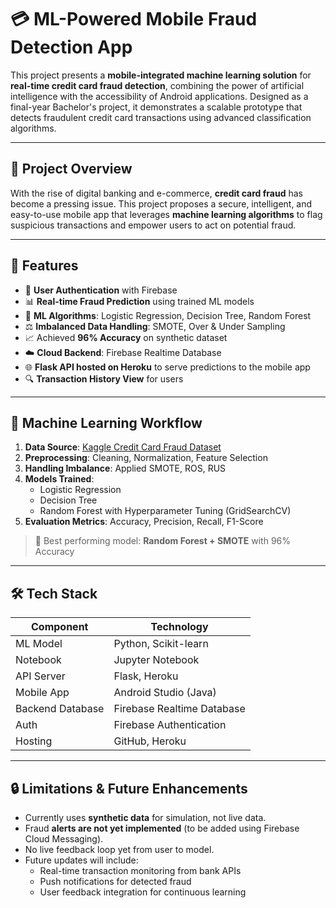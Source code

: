 # 💳 ML-Powered Mobile Fraud Detection App

This project presents a **mobile-integrated machine learning solution** for **real-time credit card fraud detection**, combining the power of artificial intelligence with the accessibility of Android applications. Designed as a final-year Bachelor's project, it demonstrates a scalable prototype that detects fraudulent credit card transactions using advanced classification algorithms.

---

## 🚀 Project Overview

With the rise of digital banking and e-commerce, **credit card fraud** has become a pressing issue. This project proposes a secure, intelligent, and easy-to-use mobile app that leverages **machine learning algorithms** to flag suspicious transactions and empower users to act on potential fraud.

---

## 📱 Features

- 🔐 **User Authentication** with Firebase
- 📊 **Real-time Fraud Prediction** using trained ML models
- 🧠 **ML Algorithms**: Logistic Regression, Decision Tree, Random Forest
- ⚖️ **Imbalanced Data Handling**: SMOTE, Over & Under Sampling
- 📈 Achieved **96% Accuracy** on synthetic dataset
- ☁️ **Cloud Backend**: Firebase Realtime Database
- 🌐 **Flask API hosted on Heroku** to serve predictions to the mobile app
- 🔍 **Transaction History View** for users

---

## 🧠 Machine Learning Workflow

1. **Data Source**: [Kaggle Credit Card Fraud Dataset](https://www.kaggle.com/datasets/mlg-ulb/creditcardfraud)
2. **Preprocessing**: Cleaning, Normalization, Feature Selection
3. **Handling Imbalance**: Applied SMOTE, ROS, RUS
4. **Models Trained**:
   - Logistic Regression
   - Decision Tree
   - Random Forest with Hyperparameter Tuning (GridSearchCV)
5. **Evaluation Metrics**: Accuracy, Precision, Recall, F1-Score

> 📌 Best performing model: **Random Forest + SMOTE** with 96% Accuracy

---

## 🛠 Tech Stack

| Component        | Technology                |
|------------------|---------------------------|
| ML Model         | Python, Scikit-learn      |
| Notebook         | Jupyter Notebook          |
| API Server       | Flask, Heroku             |
| Mobile App       | Android Studio (Java)     |
| Backend Database | Firebase Realtime Database|
| Auth             | Firebase Authentication   |
| Hosting          | GitHub, Heroku            |

---

## 🔒 Limitations & Future Enhancements

- Currently uses **synthetic data** for simulation, not live data.
- Fraud **alerts are not yet implemented** (to be added using Firebase Cloud Messaging).
- No live feedback loop yet from user to model.
- Future updates will include:
  - Real-time transaction monitoring from bank APIs
  - Push notifications for detected fraud
  - User feedback integration for continuous learning
